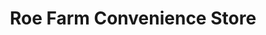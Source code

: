 ---
title: "Roe Farm Convenience Store"
url: /derby/roe-farm-convenience-store/
shop: Lebensmittel
---